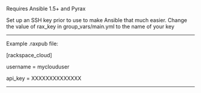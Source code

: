 Requires Ansible 1.5+ and Pyrax

Set up an SSH key prior to use to make Ansible that much easier. Change the value of rax_key in group_vars/main.yml to the name of your key

-----------------------

Example .raxpub file:

[rackspace_cloud]

username = myclouduser

api_key = XXXXXXXXXXXXXX

-----------------------
